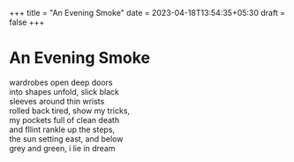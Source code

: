 +++
title = "An Evening Smoke"
date = 2023-04-18T13:54:35+05:30
draft = false 
+++

# An Evening Smoke

wardrobes open deep doors\
into shapes unfold, slick black\
sleeves around thin wrists\
rolled back tired, show my tricks,\
my pockets full of clean death\
and fllint rankle up the steps,\
the sun setting east, and below\
grey and green, i lie in dream 
